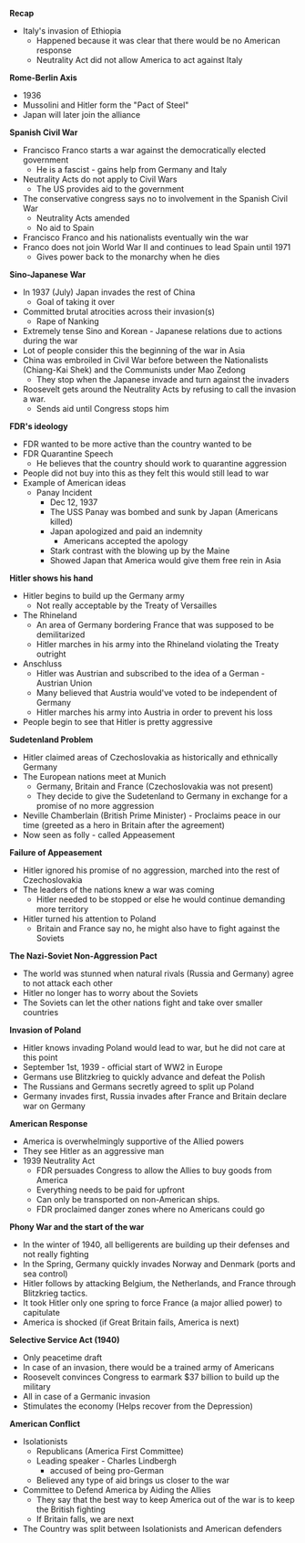 **Recap**
- Italy's invasion of Ethiopia
	- Happened because it was clear that there would be no American response
	- Neutrality Act did not allow America to act against Italy

**Rome-Berlin Axis**
- 1936
- Mussolini and Hitler form the "Pact of Steel"
- Japan will later join the alliance

**Spanish Civil War**
- Francisco Franco starts a war against the democratically elected government
	- He is a fascist - gains help from Germany and Italy
- Neutrality Acts do not apply to Civil Wars
	- The US provides aid to the government
- The conservative congress says no to involvement in the Spanish Civil War
	- Neutrality Acts amended
	- No aid to Spain
- Francisco Franco and his nationalists eventually win the war
- Franco does not join World War II and continues to lead Spain until 1971
	- Gives power back to the monarchy when he dies

**Sino-Japanese War**
- In 1937 (July) Japan invades the rest of China
	- Goal of taking it over
- Committed brutal atrocities across their invasion(s)
	- Rape of Nanking
- Extremely tense Sino and Korean - Japanese relations due to actions during the war
- Lot of people consider this the beginning of the war in Asia
- China was embroiled in Civil War before between the Nationalists (Chiang-Kai Shek) and the Communists under Mao Zedong
	- They stop when the Japanese invade and turn against the invaders
- Roosevelt gets around the Neutrality Acts by refusing to call the invasion a war.
	- Sends aid until Congress stops him

**FDR's ideology**
- FDR wanted to be more active than the country wanted to be
- FDR Quarantine Speech
	- He believes that the country should work to quarantine aggression
- People did not buy into this as they felt this would still lead to war
- Example of American ideas
	- Panay Incident 
		- Dec 12, 1937
		- The USS Panay was bombed and sunk by Japan (Americans killed)
		- Japan apologized and paid an indemnity 
			- Americans accepted the apology
		- Stark contrast with the blowing up by the Maine
		- Showed Japan that America would give them free rein in Asia

**Hitler shows his hand**
- Hitler begins to build up the Germany army
	- Not really acceptable by the Treaty of Versailles
- The Rhineland
	- An area of Germany bordering France that was supposed to be demilitarized
	- Hitler marches in his army into the Rhineland violating the Treaty outright
- Anschluss
	- Hitler was Austrian and subscribed to the idea of a German - Austrian Union
	- Many believed that Austria would've voted to be independent of Germany
	- Hitler marches his army into Austria in order to prevent his loss
- People begin to see that Hitler is pretty aggressive

**Sudetenland Problem**
- Hitler claimed areas of Czechoslovakia as historically and ethnically Germany
- The European nations meet at Munich 
	- Germany, Britain and France (Czechoslovakia was not present)
	- They decide to give the Sudetenland to Germany in exchange for a promise of no more aggression
- Neville Chamberlain (British Prime Minister) - Proclaims peace in our time (greeted as a hero in Britain after the agreement)
- Now seen as folly - called Appeasement

**Failure of Appeasement**
- Hitler ignored his promise of no aggression, marched into the rest of Czechoslovakia
- The leaders of the nations knew a war was coming
	- Hitler needed to be stopped or else he would continue demanding more territory
- Hitler turned his attention to Poland
	- Britain and France say no, he might also have to fight against the Soviets

**The Nazi-Soviet Non-Aggression Pact**
- The world was stunned when natural rivals (Russia and Germany) agree to not attack each other
- Hitler no longer has to worry about the Soviets
- The Soviets can let the other nations fight and take over smaller countries

**Invasion of Poland**
- Hitler knows invading Poland would lead to war, but he did not care at this point
- September 1st, 1939 - official start of WW2 in Europe
- Germans use Blitzkrieg to quickly advance and defeat the Polish 
- The Russians and Germans secretly agreed to split up Poland
- Germany invades first, Russia invades after France and Britain declare war on Germany

**American Response**
- America is overwhelmingly supportive of the Allied powers
- They see Hitler as an aggressive man
- 1939 Neutrality Act
	- FDR persuades Congress to allow the Allies to buy goods from America
	- Everything needs to be paid for upfront 
	- Can only be transported on non-American ships. 
	- FDR proclaimed danger zones where no Americans could go

**Phony War and the start of the war**
- In the winter of 1940, all belligerents are building up their defenses and not really fighting
- In the Spring, Germany quickly invades Norway and Denmark (ports and sea control)
- Hitler follows by attacking Belgium, the Netherlands, and France through Blitzkrieg tactics.
- It took Hitler only one spring to force France (a major allied power) to capitulate
- America is shocked (if Great Britain fails, America is next)

**Selective Service Act (1940)**
- Only peacetime draft
- In case of an invasion, there would be a trained army of Americans
- Roosevelt convinces Congress to earmark $37 billion to build up the military
- All in case of a Germanic invasion
- Stimulates the economy (Helps recover from the Depression)

**American Conflict**
- Isolationists
	- Republicans (America First Committee)
	- Leading speaker - Charles Lindbergh
		- accused of being pro-German
	- Believed any type of aid brings us closer to the war
- Committee to Defend America by Aiding the Allies
	- They say that the best way to keep America out of the war is to keep the British fighting
	- If Britain falls, we are next
- The Country was split between Isolationists and American defenders